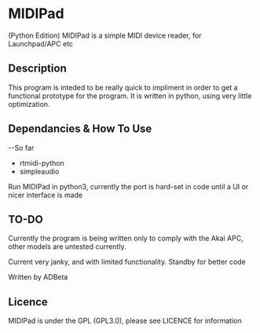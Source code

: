 # MIDIPad 

(Python Edition)
MIDIPad is a simple MIDI device reader, for Launchpad/APC etc

## Description

This program is inteded to be really quick to impliment in order to get a 
functional prototype for the program. It is written in python, using very 
little optimization. 

## Dependancies & How To Use

--So far
* rtmidi-python
* simpleaudio

Run MIDIPad in python3, currently the port is hard-set in code until a UI or
nicer interface is made

## TO-DO 

Currently the program is being written only to comply with the Akai APC, other
models are untested currently.

Current very janky, and with limited functionality. Standby for better code

Written by ADBeta 

## Licence

MIDIPad is under the GPL (GPL3.0), please see LICENCE for information

